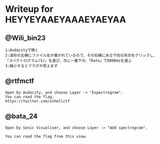 # Writeup for HEYYEYAAEYAAAEYAEYAA

## @Wili\_bin23

````
1:Audacityで開く
2:波形の左横にファイル名が書かれているので、その右横にある下向の矢印をクリックし、「スペクトログラム(S)」を選び、次に一番下の、「Rate」で8000Hzを選ぶ
3:縮小するとフラグが見えます
````

## @rtfmctf

````
Open by Audacity, and choose Layer -> "Espectrogram".
You can read the flag.
https://twitter.com/xshellctf
````

## @bata\_24

````
Open by Sonic Visualiser, and choose Layer -> "Add spectrogram".

You can read the flag from this view.
````
